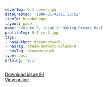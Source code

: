 ```yaml
---
coverImg: 9.1-cover.jpg
dateCreated: '1990-01-01T11:32:52'
itemId: bcphbohoqoq
layout: page
name: 'Volume 9, issue 1: Making Dreams Real'
profileImg: 9.1-rect.jpg
tags:
- hasAuthor: dreamnetwork
- hasTag: dream-network-volume-9
- hasTag: dreamnetwork
type: post
urlSlug: '9.1'
---
```

<a href="../files/pdfs/Volume_9/9.1-Dream-Network-Journal_Volume-9_No-1.pdf" download="">Download issue 9.1</a><br><a href="../files/pdfs/Volume_9/9.1-Dream-Network-Journal_Volume-9_No-1.pdf">View online</a>